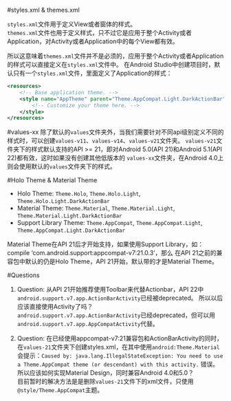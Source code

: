 #styles.xml & themes.xml

`styles.xml`文件用于定义View或者窗体的样式。  
`themes.xml`文件也用于定义样式，只不过它是应用于整个Activity或者Application，对Activity或者Application中的每个View都有效。

所以这意味着`themes.xml`文件并不是必须的，应用于整个Activity或者Application的样式可以直接定义在`styles.xml`文件中。
在Android Studio中创建项目时，默认只有一个`styles.xml`文件，里面定义了Application的样式：
``` xml
<resources>
    <!-- Base application theme. -->
    <style name="AppTheme" parent="Theme.AppCompat.Light.DarkActionBar">
        <!-- Customize your theme here. -->
    </style>
</resources>
```

#values-xx
除了默认的`values`文件夹外，当我们需要针对不同api级别定义不同的样式时，可以创建`values-v11`、`values-v14`、`values-v21`文件夹。
`values-v21`文件夹下的样式默认支持的API >= 21，即对Android 5.0(API 21)和Android 5.1(API 22)都有效，这时如果没有创建其他低版本的
`values-xx`文件夹，在Android 4.0上则会使用默认的`values`文件夹下的样式。

#Holo Theme & Material Theme
- Holo Theme: `Theme.Holo`, `Theme.Holo.Light`, `Theme.Holo.Light.DarkActionBar`
- Material Theme: `Theme.Material`, `Theme.Material.Light`, `Theme.Material.Light.DarkActionBar`
- Support Library Theme: `Theme.AppCompat`, `Theme.AppCompat.Light`, `Theme.AppCompat.Light.DarkActionBar`

Material Theme在API 21后才开始支持，如果使用Support Library，如：compile ‘com.android.support:appcompat-v7:21.0.3’，那么
在API 21之前的兼容包中默认的仍是Holo Theme，API 21开始，默认带的才是Material Theme。

#Questions
1. Question: 从API 21开始推荐使用Toolbar来代替Actionbar，API 22中`android.support.v7.app.ActionBarActivity`已经被deprecated。
所以以后应该直接使用Activity了吗？  
`android.support.v7.app.ActionBarActivity`已经deprecated，但可以用`android.support.v7.app.AppCompatActivity`代替。

2. Question: 在已经使用appcompat-v7:21兼容包和ActionBarActivity的同时，在`values-21`文件夹下创建styles.xml，在其中使用`android:Theme.Material`
会提示：`Caused by: java.lang.IllegalStateException: You need to use a Theme.AppCompat theme (or descendant) with this activity.`
错误。所以应该如何实现Material Design，同时兼容Android 4.0和5.0？  
目前暂时的解决方法是是删除`values-21`文件下的xml文件，只使用`@style/Theme.AppCompat`主题。
